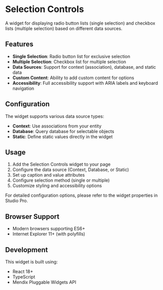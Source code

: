 # Selection Controls

A widget for displaying radio button lists (single selection) and checkbox lists (multiple selection) based on different data sources.

## Features

- **Single Selection**: Radio button list for exclusive selection
- **Multiple Selection**: Checkbox list for multiple selection
- **Data Sources**: Support for context (association), database, and static data
- **Custom Content**: Ability to add custom content for options
- **Accessibility**: Full accessibility support with ARIA labels and keyboard navigation

## Configuration

The widget supports various data source types:

- **Context**: Use associations from your entity
- **Database**: Query database for selectable objects
- **Static**: Define static values directly in the widget

## Usage

1. Add the Selection Controls widget to your page
2. Configure the data source (Context, Database, or Static)
3. Set up caption and value attributes
4. Configure selection method (single or multiple)
5. Customize styling and accessibility options

For detailed configuration options, please refer to the widget properties in Studio Pro.

## Browser Support

- Modern browsers supporting ES6+
- Internet Explorer 11+ (with polyfills)

## Development

This widget is built using:

- React 18+
- TypeScript
- Mendix Pluggable Widgets API
